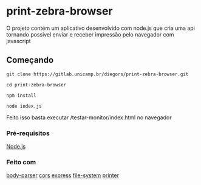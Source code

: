 # print-zebra-browser


O projeto contém um aplicativo desenvolvido com node.js que cria uma api tornando possivel enviar e receber impressão pelo navegador com javascript

## Começando

```
git clone https://gitlab.unicamp.br/diegors/print-zebra-browser.git
```
```
cd print-zebra-browser
```
```
npm install
```
```
node index.js
```

Feito isso basta executar /testar-monitor/index.html no navegador

### Pré-requisitos

[Node.js](https://nodejs.org/)


### Feito com

[body-parser](https://www.npmjs.com/package/body-parser)
[cors](https://www.npmjs.com/package/cors)
[express](https://www.npmjs.com/package/express)
[file-system](https://www.npmjs.com/package/file-system)
[printer](https://www.npmjs.com/package/printer/)
